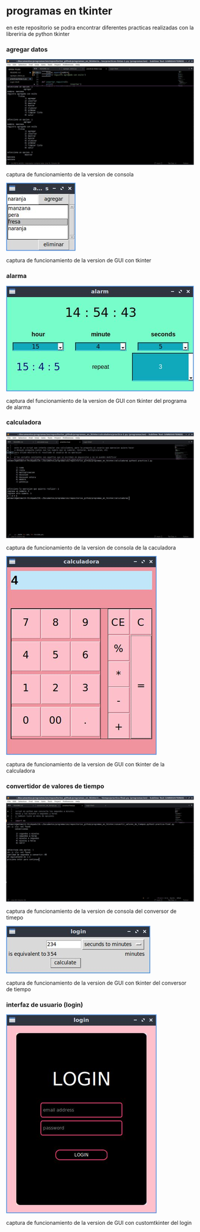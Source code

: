 # programas en tkinter
en este repositorio se podra encontrar diferentes practicas realizadas con la libreriria de python tkinter

### agregar datos
![captura de funcionamiento de la version de consola](agregar_datos/assets/img/version_consola_agregar_datos.jpg)

captura de funcionamiento de la version de consola

![captura de funcionamiento de la version de GUI con tkinter](agregar_datos/assets/img/version_tkinter_agregar_datos.jpg)

captura de funcionamiento de la version de GUI con tkinter

### alarma
![captura de funcionamiento de la version de GUI con tkinter](alarma/version_IG/assets/img/captura_funcionamiento_alarma.jpg)

captura del funcionamiento de la version de GUI con tkinter del programa de alarma

### calculadora
![captura de funcionamiento de la version de consola](calculadora/assets/img/version_consola_calculadora.jpg)

captura de funcionamiento de la version de consola de la caculadora

![captura de funcionamiento de la version de GUI con tkinter](calculadora/assets/img/version_tkinter_calculadora.jpg)

captura de funcionamiento de la version de GUI con tkinter de la calculadora

### convertidor de valores de tiempo
![captura de funcionamiento de la version de consola](convertir_valores_de_tiempo/assets/img/version_consola_conversion_de_tiempo.jpg)

captura de funcionamiento de la version de consola del conversor de timepo

![captura de funcionamiento de la version de GUI con tkinter](convertir_valores_de_tiempo/assets/img/version_tkinter_conversion_de_tiempo.jpg)

captura de funcionamiento de la version de GUI con tkinter del conversor de tiempo

### interfaz de usuario (login)
![captura de funcionamiento de la version de GUI con customtkinter](interfaz_de_usuario/assets/img/version_tkinter_login.jpg)

captura de funcionamiento de la version de GUI con customtkinter del login